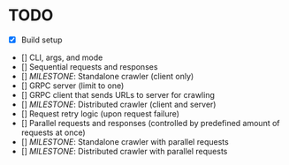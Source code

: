 # TODO
- [x] Build setup
- [] CLI, args, and mode
- [] Sequential requests and responses
- [] *MILESTONE*: Standalone crawler (client only)
- [] GRPC server (limit to one)
- [] GRPC client that sends URLs to server for crawling
- [] *MILESTONE*: Distributed crawler (client and server)
- [] Request retry logic (upon request failure)
- [] Parallel requests and responses (controlled by predefined amount of requests at once)
- [] *MILESTONE*: Standalone crawler with parallel requests
- [] *MILESTONE*: Distributed crawler with parallel requests
